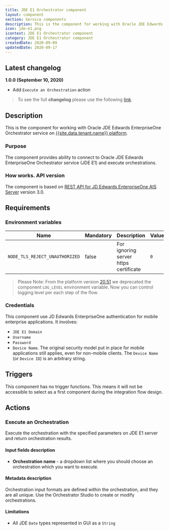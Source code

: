 ```yaml
---
title: JDE E1 Orchestrator component
layout: component
section: Service components
description: This is the component for working with Oracle JDE Edwards EnterpriseOne Orchestrator service on platform.
icon: jde-e1.png
icontext: JDE E1 Orchestrator component
category: JDE E1 Orchestrator component
createdDate: 2020-09-09
updatedDate: 2020-09-17
---
```


## Latest changelog

**1.0.0 (September 10, 2020)**

* Add `Execute an Orchestration` action

> To see the full **changelog** please use the following [link](changelog).

## Description

This is the component for working with Oracle JDE Edwards EnterpriseOne Orchestrator service on [{{site.data.tenant.name}} platform](https://www.{{site.data.tenant.name}} "{{site.data.tenant.name}} platform").

### Purpose

The component provides ability to connect to Oracle JDE Edwards EnterpriseOne Orchestrator service (JDE E1) and execute orchestrations.

### How works. API version

The component is based on [REST API for JD Edwards EnterpriseOne AIS Server](https://docs.oracle.com/cd/E53430_01/EOTRS/toc.htm 'REST API for JD Edwards EnterpriseOne AIS Server') version 3.0.

## Requirements

### Environment variables

| Name|Mandatory|Description|Values|
|----|---------|-----------|------|
| `NODE_TLS_REJECT_UNAUTHORIZED`| false | For ignoring server https certificate | `0`

> Please Note: From the platform version [20.51](/releases/2020-12-17) we deprecated the
> component `LOG_LEVEL` environment variable. Now you can control logging level per each step of the flow. 

### Credentials

This component use JD Edwards EnterpriseOne authentication for mobile enterprise applications. It involves:
- `JDE E1 Domain`
- `Username`
- `Password`
- `Device Name`. The original security model put in place for mobile applications still applies, even for non-mobile clients. The `Device Name` (or `Device ID`) is an arbitrary string.

## Triggers

This component has no trigger functions. This means it will not be accessible to
select as a first component during the integration flow design.

## Actions

### Execute an Orchestration

Execute the orchestration with the specified parameters on JDE E1 server and return orchestration results.

#### Input fields description

* **Orchestration name** - a dropdown list where you should choose an orchestration which you want to execute.

#### Metadata description

Orchestration input formats are defined within the orchestration, and they are all unique. Use the Orchestrator Studio to create or modify orchestrations.

#### Limitations

* All JDE `Date` types represented in GUI as a `String`
